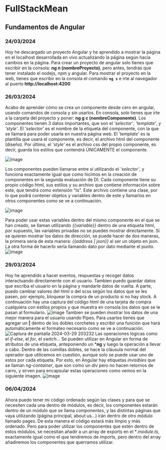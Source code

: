 # FullStackMean

## Fundamentos de Angular
### 24/03/2024
Hoy he descargado un proyecto Angular y he aprendido a mostrar la página en el localhost desarrollada en vivo actualizando la página según hacía cambios en la página. Para crear un proyecto de angular solo tienes que escribir en la consola: **ng n (nombreProyecto)**, pero antes, tendrás que tener instalado el nodejs, npm y angular.
Para mostrar el proyecto en la web, tienes que escribir en la consola el comando **`ng s`** e irte al navegador al puerto **http://localhost:4200**


### 26/03/2024
Acabo de aprender cómo se crea un componente desde cero en angular, usando comandos de consola y sin usarlos. En consola, solo tienes que irte a la carpeta del proyecto y poner: **ng g c (nombreComponente)**.
Los componentes tienen 3 datos importantes, que son el *'selector'*, *'template'*, y *'style'*. El *'selector'* es el nombre de la etiqueta del componente, con la que se llamará para poder usarla en nuestra página web. El *'template'* es la plantilla que usará el componente, es decir, el archivo html del componente (diseño). Por último, el *'style'* es el archivo css del propio componente, es decir, guarda los estilos que contendrá ÚNICAMENTE el componente.

![image](https://github.com/Papilla/FullStackMEAN/assets/50876042/d422314c-8184-4aa8-a926-b68cb554515b)

Los componentes pueden llamarse entre sí utilizando el *'selector'*, y funciona exactamente igual que como hicimos en la creación de componentes en la segunda evaluación de DI. Cada componente tiene su propio código html, sus estilos y su archivo que contiene información sobre este, que tendrá como extensión "ts". Este archivo contiene una clase, por lo que podrá contener objetos y variables dentro de este y llamarlos en otros componentes como se ve a continuación.

![image](https://github.com/Papilla/FullStackMEAN/assets/50876042/e8e405d8-4f6c-431e-9b1a-032fad891b5f)
 
Para poder usar estas variables dentro del mismo componente en el que se han creado, se llaman utilizando *{{variable}}* dentro de una etiqueta html, por supuesto, las variables privadas no se pueden mostrar directamente.
Si se quieren mostrar los datos de dirección, se puede hacer de dos maneras, la primera sería de esta manera: *{{address | json}}* al ser un objeto en json. La otra forma de hacerlo sería llamando dato por dato mediante el punto.
![image](https://github.com/Papilla/FullStackMEAN/assets/50876042/17dbe041-0e9b-4cbd-9546-cdb926e75b26)


### 29/03/2024
Hoy he aprendido a hacer eventos, respuestas y recoger datos interactuando directamente con el usuario. Tambien puedo guardar datos que escriba el usuario en la página y mandarle datos de vuelta. A parte, puedo cambiar valores del html o del scss según los datos que se les pasen, por ejemplo, bloquear la compra de un producto si no hay stock. A continuación hay una captura del código html de una tarjeta de compra cualquiera con estilos propios y que muestra en consola los datos que se le pasan al formulario.
![image](https://github.com/Papilla/FullStackMEAN/assets/50876042/6d866e8c-6832-496c-bea4-566d725c7793)
Tambien se pueden mostrar los datos de una mejor manera para el usuario usando Pipes. Para usarlos tienes que agregar un **|** dentro de los dobles corchetes y escribir una función que hará automáticamente el formateo necesario como se ve a continuación.
![Captura de pantalla 2024-03-29 203232](https://github.com/Papilla/FullStackMEAN/assets/50876042/27460066-ee06-4538-ab53-1e62dd13d0e3)
Las operaciones lógicas como el *if-else*, el *for*, el *switch*... Se pueden utilizar en Angular en forma de atributos de una etiqueta, anteponiendo un ***ng** y luego la operación a llevar a cabo. Dentro de las comillas dobles, se hace la cláusula normal del operador que utilicemos en cuestión, aunque solo se puede usar uno de estos por cada etiqueta. Por esto, en Angular hay etiquetas *invisibles* que se llaman *ng-container*, que son como un *div* pero no hacen retornos de carro, y sirven para encapsular estas operaciones como vemos en la siguiente imagen.
![image](https://github.com/Papilla/FullStackMEAN/assets/50876042/5e4f0daa-ecf4-400c-a4a5-806e72191da5)


### 06/04/2024
Ahora puedo tener mi código ordenado según las clases y para que se necesiten cada una dentro de módulos, es decir, los componentes estarán dentro de un módulo que se llama *componentes*, y las distintas páginas que vaya utilizando (página principal, about us...) irán dentro de otro módulo llamado pages. De esta manera el código estará más limpio y más ordenado. Pero para poder utilizar los componentes que estén dentro de estos módulos, se necesitan añadir a un array de exports en el **.module.ts*, exactamente igual como el que tendremos de imports, pero dentro del array añadiremos los componentes que querramos utilizar.
